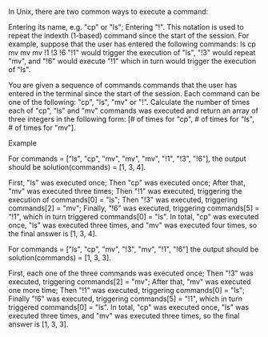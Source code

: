 In Unix, there are two common ways to execute a command:

Entering its name, e.g. "cp" or "ls";
Entering "!<index>". This notation is used to repeat the indexth (1-based) command since the start of the session. For example, suppose that the user has entered the following commands:
ls
cp
mv
mv
mv
!1
!3
!6
"!1" would trigger the execution of "ls", "!3" would repeat "mv", and "!6" would execute "!1" which in turn would trigger the execution of "ls".

You are given a sequence of commands commands that the user has entered in the terminal since the start of the session. Each command can be one of the following: "cp", "ls", "mv" or "!<index>". Calculate the number of times each of "cp", "ls" and "mv" commands was executed and return an array of three integers in the following form: [# of times for "cp", # of times for "ls", # of times for "mv"].

Example

For commands = ["ls", "cp", "mv", "mv", "mv", "!1", "!3", "!6"], the output should be solution(commands) = [1, 3, 4].

First, "ls" was executed once;
Then "cp" was executed once;
After that, "mv" was executed three times;
Then "!1" was executed, triggering the execution of commands[0] = "ls";
Then "!3" was executed, triggering commands[2] = "mv";
Finally, "!6" was executed, triggering commands[5] = "!1", which in turn triggered commands[0] = "ls".
In total, "cp" was executed once, "ls" was executed three times, and "mv" was executed four times, so the final answer is [1, 3, 4].

For commands = ["ls", "cp", "mv", "!3", "mv", "!1", "!6"] the output should be solution(commands) = [1, 3, 3].

First, each one of the three commands was executed once;
Then "!3" was executed, triggering commands[2] = "mv";
After that, "mv" was executed one more time;
Then "!1" was executed, triggering commands[0] = "ls";
Finally "!6" was executed, triggering commands[5] = "!1", which in turn triggered commands[0] = "ls".
In total, "cp" was executed once, "ls" was executed three times, and "mv" was executed three times, so the final answer is [1, 3, 3].
